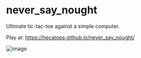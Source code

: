 # never_say_nought
Ultimate tic-tac-toe against a simple computer. 

Play at: https://hecatops.github.io/never_say_nought/

![image](https://github.com/user-attachments/assets/bfabb7b5-ee87-4bbc-9a2a-f0654fa21ae9)
